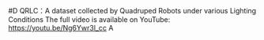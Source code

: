 #D QRLC：A dataset collected by Quadruped Robots under various Lighting Conditions 
The full video is available on YouTube: https://youtu.be/Ng6Ywr3l_cc
A

